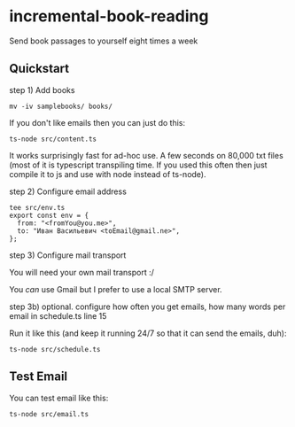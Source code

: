 # incremental-book-reading
Send book passages to yourself eight times a week

## Quickstart

step 1) Add books

```
mv -iv samplebooks/ books/
```

If you don't like emails then you can just do this:

```
ts-node src/content.ts
```

It works surprisingly fast for ad-hoc use. A few seconds on 80,000 txt files (most of it is typescript transpiling time. If you used this often then just compile it to js and use with node instead of ts-node).

step 2) Configure email address

```
tee src/env.ts
export const env = {
  from: "<fromYou@you.me>",
  to: "Иван Васильевич <toEmail@gmail.ne>",
};
```

step 3) Configure mail transport

You will need your own mail transport :/

You _can_ use Gmail but I prefer to use a local SMTP server.


step 3b) optional. configure how often you get emails, how many words per email in schedule.ts line 15

Run it like this (and keep it running 24/7 so that it can send the emails, duh):
```
ts-node src/schedule.ts
```

## Test Email

You can test email like this:

```
ts-node src/email.ts
```
